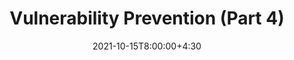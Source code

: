 ---
type: lecture
date: 2021-10-15T8:00:00+4:30
title: Vulnerability Prevention (Part 4)
tldr: "Principles and techniques for vulnerability prevention."
thumbnail: /static_files/presentations/bugprev.jpg
links:
    - url: https://google.com
      name: slides
---